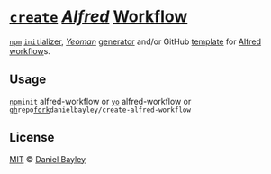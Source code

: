 [`create`] _[Alfred]_ [Workflow]
================================
[`npm`] [`init`ializer][`create`], _[Yeoman][`yo`]_ [generator] and/or GitHub [template] for [Alfred] [workflow]s.

Usage
-----
[`npm`]`init` alfred-workflow
or [`yo`] alfred-workflow
or [`gh`]`repo`[`fork`]`danielbayley/create-alfred-workflow`

License
-------
[MIT] © [Daniel Bayley]

[MIT]:                LICENSE.md
[Daniel Bayley]:      https://github.com/danielbayley

[`npm`]:              https://npmjs.com
[`create`]:           https://docs.npmjs.com/cli/commands/npm-init

[alfred]:             https://alfredapp.com
[workflow]:           https://alfredapp.com/workflows

[`gh`]:               https://cli.github.com
[`fork`]:             https://github.com/danielbayley/create-vscode-extension/fork
[template]:           https://docs.github.com/repositories/creating-and-managing-repositories/creating-a-template-repository

[`yo`]:               https://yeoman.io
[generator]:          https://yeoman.io/authoring
